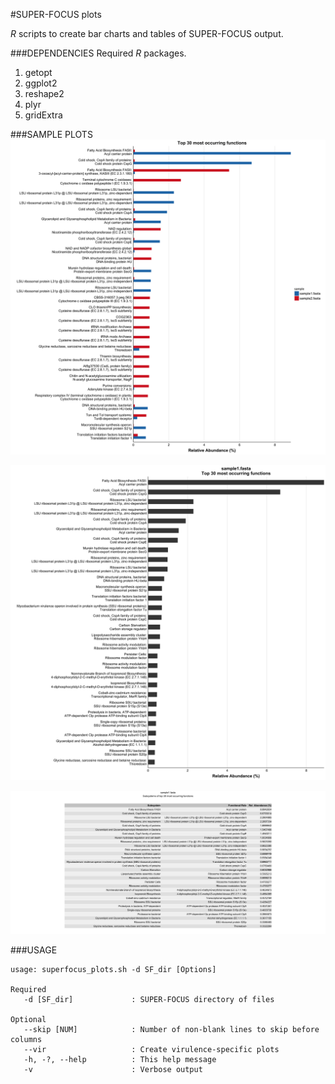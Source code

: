 #SUPER-FOCUS plots

_R_ scripts to create bar charts and tables of SUPER-FOCUS output.

###DEPENDENCIES
Required _R_ packages.

1. getopt
2. ggplot2
3. reshape2
4. plyr
5. gridExtra

###SAMPLE PLOTS
![alldata](https://github.com/Adrian-Cantu/cf_pipeline/blob/master/scripts/superfocus/sample/all_top_functions.png "All Top Functions")

![samplebar](https://github.com/Adrian-Cantu/cf_pipeline/blob/master/scripts/superfocus/sample/sample1.fasta_top_functions.png "Sample Top Functions Barchart")

![sampletab](https://github.com/Adrian-Cantu/cf_pipeline/blob/master/scripts/superfocus/sample/sample1.fasta_top_functions_table.png "Sample Top Functions Table")

###USAGE
```
usage: superfocus_plots.sh -d SF_dir [Options]

Required
   -d [SF_dir]             : SUPER-FOCUS directory of files

Optional
   --skip [NUM]            : Number of non-blank lines to skip before columns
   --vir                   : Create virulence-specific plots
   -h, -?, --help          : This help message
   -v                      : Verbose output
```
